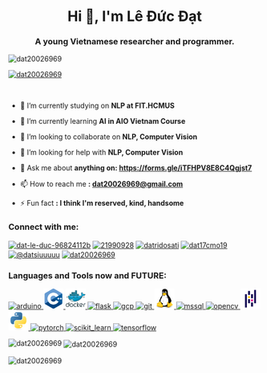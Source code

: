<h1 align="center">Hi 👋, I'm Lê Đức Đạt </h1>
<h3 align="center">A young Vietnamese researcher and programmer.</h3>

<p align="left"> <img src="https://komarev.com/ghpvc/?username=dat20026969&label=Profile%20views&color=0e75b6&style=flat" alt="dat20026969" /> </p>

<p align="left"> <a href="https://github.com/ryo-ma/github-profile-trophy"><img src="https://github-profile-trophy.vercel.app/?username=dat20026969" alt="dat20026969" /></a> </p>

<p align="left"> <a href="https://twitter.com/" target="blank"><img src="https://img.shields.io/twitter/follow/?logo=twitter&style=for-the-badge" alt="" /></a> </p>

- 🔭 I’m currently studying on **NLP at FIT.HCMUS**

- 🌱 I’m currently learning **AI in AIO Vietnam Course**

- 👯 I’m looking to collaborate on **NLP, Computer Vision**

- 🤝 I’m looking for help with **NLP, Computer Vision**

- 💬 Ask me about **anything on: https://forms.gle/iTFHPV8E8C4Qgjst7**

- 📫 How to reach me **: dat20026969@gmail.com**

- ⚡ Fun fact **: I think I'm reserved, kind, handsome**

<h3 align="left">Connect with me:</h3>
<p align="left">
<a href="https://linkedin.com/in/dat-le-duc-96824112b" target="blank"><img align="center" src="https://raw.githubusercontent.com/rahuldkjain/github-profile-readme-generator/master/src/images/icons/Social/linked-in-alt.svg" alt="dat-le-duc-96824112b" height="30" width="40" /></a>
<a href="https://stackoverflow.com/users/21990928" target="blank"><img align="center" src="https://raw.githubusercontent.com/rahuldkjain/github-profile-readme-generator/master/src/images/icons/Social/stack-overflow.svg" alt="21990928" height="30" width="40" /></a>
<a href="https://fb.com/datridosati" target="blank"><img align="center" src="https://raw.githubusercontent.com/rahuldkjain/github-profile-readme-generator/master/src/images/icons/Social/facebook.svg" alt="datridosati" height="30" width="40" /></a>
<a href="https://instagram.com/dat17cmo19" target="blank"><img align="center" src="https://raw.githubusercontent.com/rahuldkjain/github-profile-readme-generator/master/src/images/icons/Social/instagram.svg" alt="dat17cmo19" height="30" width="40" /></a>
<a href="https://www.youtube.com/c/@datsiuuuuu" target="blank"><img align="center" src="https://raw.githubusercontent.com/rahuldkjain/github-profile-readme-generator/master/src/images/icons/Social/youtube.svg" alt="@datsiuuuuu" height="30" width="40" /></a>
<a href="https://codeforces.com/profile/dat20026969" target="blank"><img align="center" src="https://raw.githubusercontent.com/rahuldkjain/github-profile-readme-generator/master/src/images/icons/Social/codeforces.svg" alt="dat20026969" height="30" width="40" /></a>
</p>

<h3 align="left">Languages and Tools now and FUTURE:</h3>
<p align="left"> <a href="https://www.arduino.cc/" target="_blank" rel="noreferrer"> <img src="https://cdn.worldvectorlogo.com/logos/arduino-1.svg" alt="arduino" width="40" height="40"/> </a> <a href="https://www.w3schools.com/cpp/" target="_blank" rel="noreferrer"> <img src="https://raw.githubusercontent.com/devicons/devicon/master/icons/cplusplus/cplusplus-original.svg" alt="cplusplus" width="40" height="40"/> </a> <a href="https://www.docker.com/" target="_blank" rel="noreferrer"> <img src="https://raw.githubusercontent.com/devicons/devicon/master/icons/docker/docker-original-wordmark.svg" alt="docker" width="40" height="40"/> </a> <a href="https://flask.palletsprojects.com/" target="_blank" rel="noreferrer"> <img src="https://www.vectorlogo.zone/logos/pocoo_flask/pocoo_flask-icon.svg" alt="flask" width="40" height="40"/> </a> <a href="https://cloud.google.com" target="_blank" rel="noreferrer"> <img src="https://www.vectorlogo.zone/logos/google_cloud/google_cloud-icon.svg" alt="gcp" width="40" height="40"/> </a> <a href="https://git-scm.com/" target="_blank" rel="noreferrer"> <img src="https://www.vectorlogo.zone/logos/git-scm/git-scm-icon.svg" alt="git" width="40" height="40"/> </a> <a href="https://www.linux.org/" target="_blank" rel="noreferrer"> <img src="https://raw.githubusercontent.com/devicons/devicon/master/icons/linux/linux-original.svg" alt="linux" width="40" height="40"/> </a> <a href="https://www.microsoft.com/en-us/sql-server" target="_blank" rel="noreferrer"> <img src="https://www.svgrepo.com/show/303229/microsoft-sql-server-logo.svg" alt="mssql" width="40" height="40"/> </a> <a href="https://opencv.org/" target="_blank" rel="noreferrer"> <img src="https://www.vectorlogo.zone/logos/opencv/opencv-icon.svg" alt="opencv" width="40" height="40"/> </a> <a href="https://pandas.pydata.org/" target="_blank" rel="noreferrer"> <img src="https://raw.githubusercontent.com/devicons/devicon/2ae2a900d2f041da66e950e4d48052658d850630/icons/pandas/pandas-original.svg" alt="pandas" width="40" height="40"/> </a> <a href="https://www.python.org" target="_blank" rel="noreferrer"> <img src="https://raw.githubusercontent.com/devicons/devicon/master/icons/python/python-original.svg" alt="python" width="40" height="40"/> </a> <a href="https://pytorch.org/" target="_blank" rel="noreferrer"> <img src="https://www.vectorlogo.zone/logos/pytorch/pytorch-icon.svg" alt="pytorch" width="40" height="40"/> </a> <a href="https://scikit-learn.org/" target="_blank" rel="noreferrer"> <img src="https://upload.wikimedia.org/wikipedia/commons/0/05/Scikit_learn_logo_small.svg" alt="scikit_learn" width="40" height="40"/> </a> <a href="https://www.tensorflow.org" target="_blank" rel="noreferrer"> <img src="https://www.vectorlogo.zone/logos/tensorflow/tensorflow-icon.svg" alt="tensorflow" width="40" height="40"/> </a> </p>

<p><img align="left" src="https://github-readme-stats.vercel.app/api/top-langs?username=dat20026969&show_icons=true&locale=en&layout=compact" alt="dat20026969" /></p>

<p>&nbsp;<img align="center" src="https://github-readme-stats.vercel.app/api?username=dat20026969&show_icons=true&locale=en" alt="dat20026969" /></p>

<p><img align="center" src="https://github-readme-streak-stats.herokuapp.com/?user=dat20026969&" alt="dat20026969" /></p>
